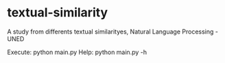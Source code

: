 # textual-similarity
A study from differents textual similarityes, Natural Language Processing - UNED

Execute: python main.py
Help: python main.py -h

